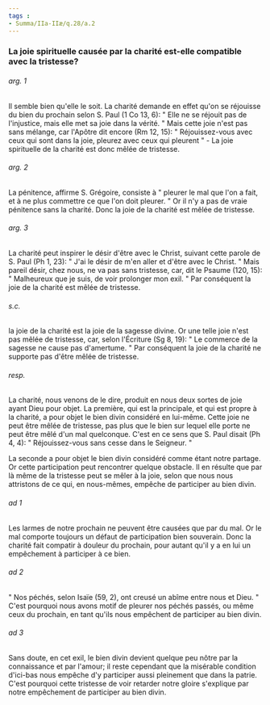 ```yaml
---
tags : 
- Summa/IIa-IIæ/q.28/a.2
---
```


### La joie spirituelle causée par la charité est-elle compatible avec la tristesse?

###### arg. 1
Il semble bien qu'elle le soit. La charité demande en effet qu'on se réjouisse du bien du prochain selon S. Paul (1 Co 13, 6): " Elle ne se réjouit pas de l'injustice, mais elle met sa joie dans la vérité. " Mais cette joie n'est pas sans mélange, car l'Apôtre dit encore (Rm 12, 15): " Réjouissez-vous avec ceux qui sont dans la joie, pleurez avec ceux qui pleurent " - La joie spirituelle de la charité est donc mêlée de tristesse. 

###### arg. 2
La pénitence, affirme S. Grégoire, consiste à " pleurer le mal que l'on a fait, et à ne plus commettre ce que l'on doit pleurer. " Or il n'y a pas de vraie pénitence sans la charité. Donc la joie de la charité est mêlée de tristesse. 

###### arg. 3
La charité peut inspirer le désir d'être avec le Christ, suivant cette parole de S. Paul (Ph 1, 23): " J'ai le désir de m'en aller et d'être avec le Christ. " Mais pareil désir, chez nous, ne va pas sans tristesse, car, dit le Psaume (120, 15): " Malheureux que je suis, de voir prolonger mon exil. " Par conséquent la joie de la charité est mêlée de tristesse. 

###### s.c.
la joie de la charité est la joie de la sagesse divine. Or une telle joie n'est pas mêlée de tristesse, car, selon l'Écriture (Sg 8, 19): " Le commerce de la sagesse ne cause pas d'amertume. " Par conséquent la joie de la charité ne supporte pas d'être mêlée de tristesse. 

###### resp.
La charité, nous venons de le dire, produit en nous deux sortes de joie ayant Dieu pour objet. La première, qui est la principale, et qui est propre à la charité, a pour objet le bien divin considéré en lui-même. Cette joie ne peut être mêlée de tristesse, pas plus que le bien sur lequel elle porte ne peut être mêlé d'un mal quelconque. C'est en ce sens que S. Paul disait (Ph 4, 4): " Réjouissez-vous sans cesse dans le Seigneur. " 

La seconde a pour objet le bien divin considéré comme étant notre partage. Or cette participation peut rencontrer quelque obstacle. Il en résulte que par là même de la tristesse peut se mêler à la joie, selon que nous nous attristons de ce qui, en nous-mêmes, empêche de participer au bien divin. 

###### ad 1
Les larmes de notre prochain ne peuvent être causées que par du mal. Or le mal comporte toujours un défaut de participation bien souverain. Donc la charité fait compatir à douleur du prochain, pour autant qu'il y a en lui un empêchement à participer à ce bien. 

###### ad 2
" Nos péchés, selon Isaïe (59, 2), ont creusé un abîme entre nous et Dieu. " C'est pourquoi nous avons motif de pleurer nos péchés passés, ou même ceux du prochain, en tant qu'ils nous empêchent de participer au bien divin. 

###### ad 3
Sans doute, en cet exil, le bien divin devient quelque peu nôtre par la connaissance et par l'amour; il reste cependant que la misérable condition d'ici-bas nous empêche d'y participer aussi pleinement que dans la patrie. C'est pourquoi cette tristesse de voir retarder notre gloire s'explique par notre empêchement de participer au bien divin. 

